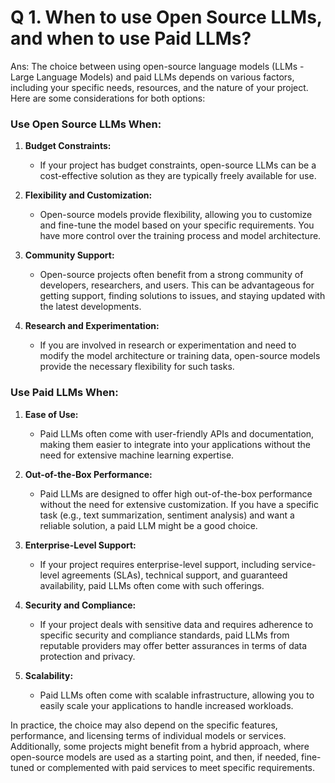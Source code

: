 # Q 1. When to use Open Source LLMs, and when to use Paid LLMs?
Ans: The choice between using open-source language models (LLMs - Large Language Models) and paid LLMs depends on various factors, including your specific needs, resources, and the nature of your project. Here are some considerations for both options:

### Use Open Source LLMs When:

1. **Budget Constraints:**
   - If your project has budget constraints, open-source LLMs can be a cost-effective solution as they are typically freely available for use.

2. **Flexibility and Customization:**
   - Open-source models provide flexibility, allowing you to customize and fine-tune the model based on your specific requirements. You have more control over the training process and model architecture.

3. **Community Support:**
   - Open-source projects often benefit from a strong community of developers, researchers, and users. This can be advantageous for getting support, finding solutions to issues, and staying updated with the latest developments.

4. **Research and Experimentation:**
   - If you are involved in research or experimentation and need to modify the model architecture or training data, open-source models provide the necessary flexibility for such tasks.

### Use Paid LLMs When:

1. **Ease of Use:**
   - Paid LLMs often come with user-friendly APIs and documentation, making them easier to integrate into your applications without the need for extensive machine learning expertise.

2. **Out-of-the-Box Performance:**
   - Paid LLMs are designed to offer high out-of-the-box performance without the need for extensive customization. If you have a specific task (e.g., text summarization, sentiment analysis) and want a reliable solution, a paid LLM might be a good choice.

3. **Enterprise-Level Support:**
   - If your project requires enterprise-level support, including service-level agreements (SLAs), technical support, and guaranteed availability, paid LLMs often come with such offerings.

4. **Security and Compliance:**
   - If your project deals with sensitive data and requires adherence to specific security and compliance standards, paid LLMs from reputable providers may offer better assurances in terms of data protection and privacy.

5. **Scalability:**
   - Paid LLMs often come with scalable infrastructure, allowing you to easily scale your applications to handle increased workloads.

In practice, the choice may also depend on the specific features, performance, and licensing terms of individual models or services. Additionally, some projects might benefit from a hybrid approach, where open-source models are used as a starting point, and then, if needed, fine-tuned or complemented with paid services to meet specific requirements.

